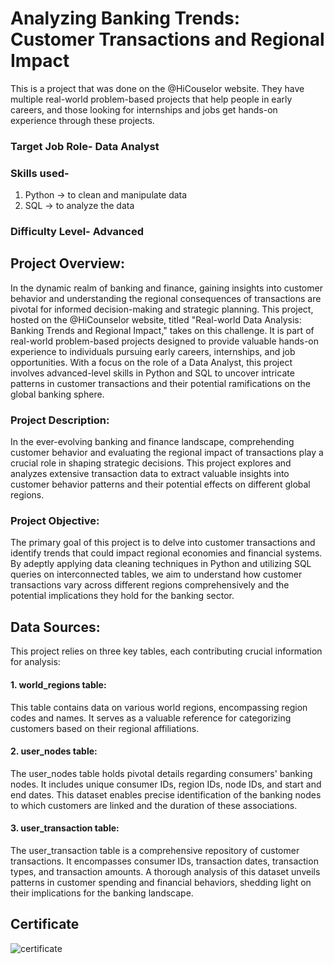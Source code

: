 # Analyzing Banking Trends: Customer Transactions and Regional Impact
This is a project that was done on the @HiCouselor website. They have multiple real-world problem-based projects that help people in early careers, and those looking for internships and jobs get hands-on experience through these projects.
### Target Job Role- Data Analyst
### Skills used- 
1. Python -> to clean and manipulate data
2. SQL -> to analyze the data
### Difficulty Level- Advanced 

## Project Overview:
In the dynamic realm of banking and finance, gaining insights into customer behavior and understanding the regional consequences of transactions are pivotal for informed decision-making and strategic planning. This project, hosted on the @HiCounselor website, titled "Real-world Data Analysis: Banking Trends and Regional Impact," takes on this challenge. It is part of real-world problem-based projects designed to provide valuable hands-on experience to individuals pursuing early careers, internships, and job opportunities. With a focus on the role of a Data Analyst, this project involves advanced-level skills in Python and SQL to uncover intricate patterns in customer transactions and their potential ramifications on the global banking sphere.

### Project Description:
In the ever-evolving banking and finance landscape, comprehending customer behavior and evaluating the regional impact of transactions play a crucial role in shaping strategic decisions. This project explores and analyzes extensive transaction data to extract valuable insights into customer behavior patterns and their potential effects on different global regions.

### Project Objective:
The primary goal of this project is to delve into customer transactions and identify trends that could impact regional economies and financial systems. By adeptly applying data cleaning techniques in Python and utilizing SQL queries on interconnected tables, we aim to understand how customer transactions vary across different regions comprehensively and the potential implications they hold for the banking sector.

## Data Sources:
This project relies on three key tables, each contributing crucial information for analysis:

#### 1. world_regions table:
This table contains data on various world regions, encompassing region codes and names. It serves as a valuable reference for categorizing customers based on their regional affiliations.


#### 2. user_nodes table:
The user_nodes table holds pivotal details regarding consumers' banking nodes. It includes unique consumer IDs, region IDs, node IDs, and start and end dates. This dataset enables precise identification of the banking nodes to which customers are linked and the duration of these associations.


#### 3. user_transaction table:
The user_transaction table is a comprehensive repository of customer transactions. It encompasses consumer IDs, transaction dates, transaction types, and transaction amounts. A thorough analysis of this dataset unveils patterns in customer spending and financial behaviors, shedding light on their implications for the banking landscape.

## Certificate 
![certificate](https://github.com/AnupriyaRastogi/Analyzing-Banking-Trends/assets/100975423/2553b0a7-0e1c-45f1-85cc-5f287d181f01)

